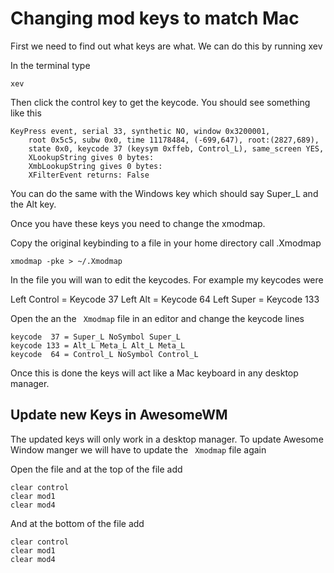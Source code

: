 # Changing mod keys to match Mac

First we need to find out what keys are what. We can do this by running xev

In the terminal type

```shell
xev
```

Then click the control key to get the keycode. You should see something like this

```
KeyPress event, serial 33, synthetic NO, window 0x3200001,
    root 0x5c5, subw 0x0, time 11178484, (-699,647), root:(2827,689),
    state 0x0, keycode 37 (keysym 0xffeb, Control_L), same_screen YES,
    XLookupString gives 0 bytes: 
    XmbLookupString gives 0 bytes: 
    XFilterEvent returns: False

```

You can do the same with the Windows key which should say Super_L and the Alt key.

Once you have these keys you need to change the xmodmap.

Copy the original keybinding to a file in your home directory call .Xmodmap

```shell
xmodmap -pke > ~/.Xmodmap
```

In the file you will wan to edit the keycodes. For example my keycodes were

Left Control = Keycode 37
Left Alt = Keycode 64
Left Super = Keycode 133

Open the an the  ``` Xmodmap```  file in an editor and change the keycode lines

```
keycode  37 = Super_L NoSymbol Super_L
keycode 133 = Alt_L Meta_L Alt_L Meta_L
keycode  64 = Control_L NoSymbol Control_L

```

Once this is done the keys will act like a Mac keyboard in any desktop manager.

## Update new Keys in AwesomeWM

The updated keys will only work in a desktop manager. To update Awesome Window manger we will have to update the ``` Xmodmap``` file again

Open the file and at the top of the file add

```
clear control
clear mod1
clear mod4
```

And at the bottom of the file add

```
clear control
clear mod1
clear mod4

```
